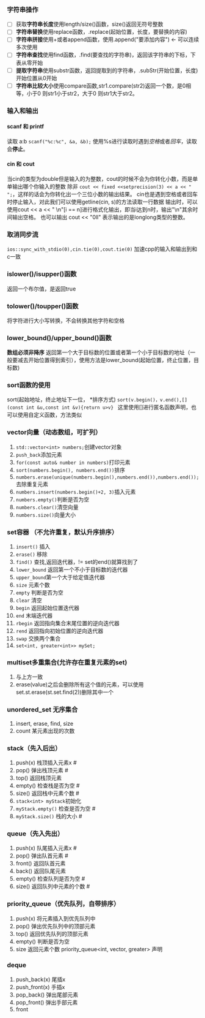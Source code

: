 ### 字符串操作
- [ ] 获取**字符串长度**使用length/size()函数，size()返回无符号整数
- [ ] **字符串替换**使用replace函数，.replace(起始位置，长度，要替换的内容)
- [ ] **字符串拼接**使用+或者append函数，使用.append("要添加内容") <- 可以连续多次使用
- [ ] **字符串查找**使用find函数，.find(要查找的字符串)，返回该字符串的下标，下表从零开始
- [ ] **提取字符串**使用substr函数，返回提取到的字符串，.subStr(开始位置，长度)开始位置从0开始
- [ ] **字符串比较大小**使用compare函数,str1.compare(str2)返回一个数，是0相等，小于0 则str1小于str2，大于0 则str1大于str2。

### 输入和输出

#### scanf 和 printf
读取 a:b
`scanf("%c:%c", &a, &b);`
使用%s进行读取时遇到*空格*或者*回车*，读取会**停止**。

#### cin 和 cout
当cin的类型为double但是输入的为整数，cout的时候不会为你转化小数，而是单单输出哪个你输入的整数
除非 `cout << fixed <<setprecision(3) << a << " ";`，这样的话会为你转化出一个三位小数的输出结果。
cin也是遇到空格或者回车时停止输入，对此我们可以使用getline(cin, s)的方法读取一行数据
输出时，可以使用cout << a << " \n"[i == n]进行格式化输出，即当i达到n时，输出"\n"其余时间输出空格。
也可以输出 cout << "0ll" 表示输出的是longlong类型的整数。
### 取消同步流
`ios::sync_with_stdio(0),cin.tie(0),cout.tie(0)`
加速cpp的输入和输出到和c一致

### islower()/isupper()函数
返回一个布尔值，是返回true

### tolower()/toupper()函数
将字符进行大小写转换，不会转换其他字符和空格

### lower_bound()/upper_bound()函数
**数组必须非降序**
返回第一个大于目标数的位置或者第一个小于目标数的地址（一般要减去开始位置得到索引），使用方法是lower_bound(起始位置，终止位置，目标数)

### sort函数的使用
sort(起始地址，终止地址下一位， *排序方式)
`sort(v.begin()，v.end(),[](const int &u,const int &v){return u>v} `
这里使用[]进行匿名函数声明，也可以使用自定义函数，方法类似


### vector向量（动态数组，可扩列）
1. `std::vector<int> numbers;`创建vector对象
2. `push_back`添加元素
3. `for(const auto& number in numbers)`打印元素
4. `sort(numbers.begin(), numbers.end())`排序
5. `numbers.erase(unique(numbers.begin(),numbers.end()),numbers.end());`去除重复元素
6. `numbers.insert(numbers.begin()+2, 3)`插入元素
7. `numbers.empty()`判断是否为空
8. `numbers.clear()`清空向量
9. `numbers.size()`向量大小

### set容器 （不允许重复，默认升序排序）
1. `insert()` 插入
2. `erase()` 移除
3. `find()` 查找,返回迭代器，!= set的end()就算找到了
4. `lower_bound` 返回第一个不小于目标数的迭代器
5. `upper_bound`第一个大于给定值迭代器
6. `size` 元素个数
7. `empty` 判断是否为空
8. `clear` 清空
9. `begin` 返回起始位置迭代器
10. `end` 末端迭代器
11. `rbegin` 返回指向集合末尾位置的逆向迭代器
12. `rend` 返回指向初始位置的逆向迭代器
13. `swap` 交换两个集合
14. `set<int, greater<int>> mySet;`

### multiset多重集合(允许存在重复元素的set)
1. 与上方一致
2. erase(value)之后会删除所有这个值的元素，可以使用set.st.erase(st.set.find(2))删除其中一个

### unordered_set 无序集合
1. insert, erase, find, size
2. count 某元素出现的次数

### stack（先入后出）
1. push(x) 栈顶插入元素x  #
2. pop() 弹出栈顶元素  #
3. top() 返回栈顶元素
4. empty() 检查栈是否为空  #
5. size() 返回栈中元素个数    #
6. `stack<int> myStack`初始化
7. `myStack.empty()` 检查是否为空 #
8. `myStack.size()` 栈的大小 #

### queue（先入先出）
1. push(x) 队尾插入元素x  #
2. pop() 弹出队首元素  #
3. front() 返回队首元素
4. back() 返回队尾元素
5. empty() 检查队列是否为空  #
6. size() 返回队列中元素的个数  #

### priority_queue（优先队列，自带排序）
1. push(x) 将元素插入到优先队列中
2. pop() 弹出优先队列中的顶部元素
3. top() 返回优先队列的顶部元素
4. empty() 判断是否为空
5. size 返回元素个数
priority_queue<int, vector<int>, greater<int>> 声明

### deque
1. push_back(x) 尾插x
2. push_front(x) 手插x
3. pop_back() 弹出尾部元素
4. pop_front() 弹出手部元素
5. front
<!--stackedit_data:
eyJoaXN0b3J5IjpbMTYzMTA4MTk3MiwxMTgxNTU2ODM1LDE3NT
c5MTY1NTUsLTM0NzQ1NTQyMSw2NjI5MDY1NzksNjM2NzY0NzI2
LDY4MjQ1OTIxMywxMTI2MDg5MzM0LDU4ODUwMTA2OV19
-->